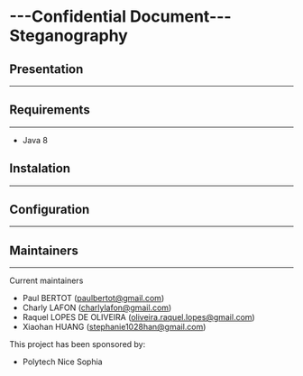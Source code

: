 ---Confidential Document---
Steganography
=============

## Presentation ##
------------------

## Requirements ##
------------------
* Java 8

## Instalation ##
------------------

## Configuration ##
------------------

## Maintainers ##
------------------

Current maintainers

* Paul BERTOT (paulbertot@gmail.com)
* Charly LAFON (charlylafon@gmail.com)
* Raquel LOPES DE OLIVEIRA (oliveira.raquel.lopes@gmail.com)
* Xiaohan HUANG (stephanie1028han@gmail.com)

This project has been sponsored by:
 * Polytech Nice Sophia
 